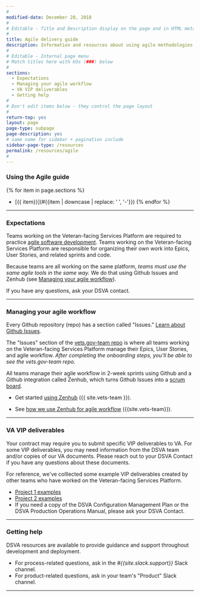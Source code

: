 ```yaml
---
#
modified-date: December 20, 2018
#
# Editable - Title and Description display on the page and in HTML meta tags
#
title: Agile delivery guide
description: Information and resources about using agile methodologies as you work on the Veteran-facing Services Platform.
#
# Editable - Internal page menu
# Match titles here with H3s (###) below
#
sections:
  - Expectations
  - Managing your agile workflow
  - VA VIP deliverables
  - Getting help
#
# Don't edit items below - they control the page layout
#
return-top: yes
layout: page
page-type: subpage
page-description: yes
# same name for sidebar + pagination include
sidebar-page-type: /resources
permalink: /resources/agile
#
---
```


### Using the Agile guide

{% for item in page.sections %}
* [{{ item}}](#{{item | downcase | replace: ' ', '-'}})
{% endfor %}

<hr>

### Expectations

Teams working on the Veteran-facing Services Platform are required to practice <a href="https://en.wikipedia.org/wiki/Agile_software_development" target="_blank">agile software development</a>. Teams working on the Veteran-facing Services Platform are responsible for organizing their own work into Epics, User Stories, and related sprints and code.

Because teams are all working on the same platform, *teams must use the same agile tools in the same way.* We do that using Github Issues and Zenhub (see [Managing your agile workflow](#managing-your-agile-workflow)).

If you have any questions, ask your DSVA contact.

<hr>


### Managing your agile workflow

Every Github repository (repo) has a section called "Issues." <a href="https://guides.github.com/features/issues/" target="_blank">Learn about Github Issues</a>.

The "Issues" section of the <a href="https://github.com/department-of-veterans-affairs/vets.gov-team" target="_blank">vets.gov-team repo</a> is where all teams working on the Veteran-facing Services Platform manage their Epics, User Stories, and agile workflow. *After completing the onboarding steps, you'll be able to see the vets.gov-team repo.*

All teams manage their agile workflow in 2-week sprints using Github and a Github integration called Zenhub, which turns Github Issues into a <a href="https://en.wikipedia.org/wiki/Scrum_(software_development)" target="_blank">scrum board</a>.

* Get started <a href="https://github.com/department-of-veterans-affairs/vets.gov-team/blob/master/Work%20Practices/Onboarding%20and%20Offboarding/zenhub_onboarding.pdf" target="_blank">using Zenhub</a> ({{ site.vets-team }}).

* See <a href="https://github.com/department-of-veterans-affairs/vets.gov-team/blob/master/Work%20Practices/Product%20Management/zenhub_product_management.pdf" target="_blank">how we use Zenhub for agile workflow</a> ({{site.vets-team}}).


<hr>

### VA VIP deliverables

Your contract may require you to submit specific VIP deliverables to VA. For some VIP deliverables, you may need information from the DSVA team and/or copies of our VA documents. Please reach out to your DSVA Contact if you have any questions about these documents.

For reference, we've colllected some example VIP deliverables created by other teams who have worked on the Veteran-facing Services Platform.

* [Project 1 examples](https://github.com/department-of-veterans-affairs/vets.gov-team/tree/master/Products/Disability%20Compensation/BAH-526/Deliverables)
* [Project 2 examples](https://github.com/department-of-veterans-affairs/vets.gov-team/blob/master/Products/Facilities_Locator/community_care/VA-VIP-deliverables/README.md)
* If you need a copy of the DSVA Configuration Management Plan or the DSVA Production Operations Manual, please ask your DSVA Contact.


<hr>

### Getting help

DSVA resources are available to provide guidance and support throughout development and deployment.

* For process-related questions, ask in the *#{{site.slack.support}}* Slack channel.
* For product-related questions, ask in your team's "Product" Slack channel.

<hr>
